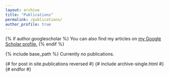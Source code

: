 ```yaml
---
layout: archive
title: "Publications"
permalink: /publications/
author_profile: true
---
```


{% if author.googlescholar %}
  You can also find my articles on <u><a href="{{author.googlescholar}}">my Google Scholar profile</a>.</u>
{% endif %}

{% include base_path %}
Currently no publications.

{# for post in site.publications reversed #}
  {# include archive-single.html #}
{# endfor #}
